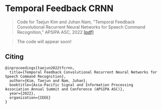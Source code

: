 # Temporal Feedback CRNN

> Code for Taejun Kim and Juhan Nam, "Temporal Feedback Convolutional Recurrent Neural Networks for Speech Command Recognition," APSIPA ASC, 2022 [[pdf]](https://arxiv.org/abs/1911.01803)

> The code will appear soon!

## Citing

```
@inproceedings{taejun2022tfcrnn,
  title={Temporal Feedback Convolutional Recurrent Neural Networks for Speech Command Recognition},
  author={Kim, Taejun and Nam, Juhan},
  booktitle={Asia-Pacific Signal and Information Processing Association Annual Summit and Conference (APSIPA ASC)},
  year={2022},
  organization={IEEE}
}
```